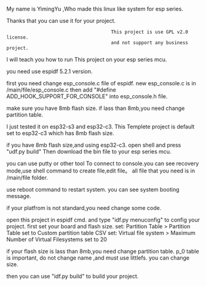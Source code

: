 My name is YimingYu ,Who made this linux like system for esp series.

Thanks that you can use it for your project.

                                          This project is use GPL v2.0 license.
                                          and not support any business project.

I will teach you how to run This project on your esp series mcu.

you need use espidf 5.2.1 version.

first you need change esp_console.c file of espidf. new esp_console.c is in /main/file/esp_console.c 
then add "#define ADD_HOOK_SUPPORT_FOR_CONSOLE" into esp_console.h file.

make sure you have 8mb flash size.
if lass than 8mb,you need change partition table.

I just tested it on esp32-s3 and esp32-c3.
This Templete project is default set to esp32-c3 which has 8mb flash size.

if you have 8mb flash size,and using esp32-c3. open shell and press "udf.py build"
Then  download the bin file to your esp series mcu.

you can use putty or other tool To connect to console.you can see recovery mode,use shell command to 
create file,edit file。 all file that you need is in /main/file folder.

use reboot command to restart system. you can see system booting message.


if your platfrom is not standard,you need change some code.

open this project in espidf cmd. and type "idf.py menuconfig" to config your project.
first set your board and flash size. 
set: Partition Table > Partition Table set to  Custom partition table CSV
set: Virtual file system > Maximum Number of Virtual Filesystems set to 20

if your flash size is lass than 8mb,you need change partition table.
p_0 table is important, do not change name ,and must use littlefs. you can change size.

then you can use "idf.py build" to build your project.
